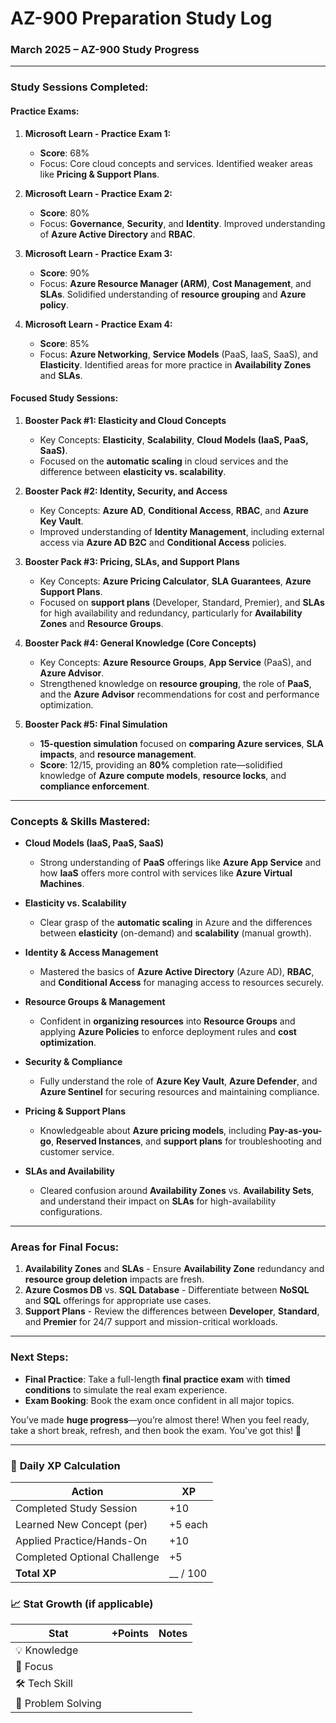 
# AZ-900 Preparation Study Log

### March 2025 – AZ-900 Study Progress

---

### Study Sessions Completed:

#### Practice Exams:
1. **Microsoft Learn - Practice Exam 1:**
   - **Score**: 68%
   - Focus: Core cloud concepts and services. Identified weaker areas like **Pricing & Support Plans**.
  
2. **Microsoft Learn - Practice Exam 2:**
   - **Score**: 80%
   - Focus: **Governance**, **Security**, and **Identity**. Improved understanding of **Azure Active Directory** and **RBAC**.
  
3. **Microsoft Learn - Practice Exam 3:**
   - **Score**: 90%
   - Focus: **Azure Resource Manager (ARM)**, **Cost Management**, and **SLAs**. Solidified understanding of **resource grouping** and **Azure policy**.
  
4. **Microsoft Learn - Practice Exam 4:**
   - **Score**: 85%
   - Focus: **Azure Networking**, **Service Models** (PaaS, IaaS, SaaS), and **Elasticity**. Identified areas for more practice in **Availability Zones** and **SLAs**.

#### Focused Study Sessions:
1. **Booster Pack #1: Elasticity and Cloud Concepts**
   - Key Concepts: **Elasticity**, **Scalability**, **Cloud Models (IaaS, PaaS, SaaS)**.
   - Focused on the **automatic scaling** in cloud services and the difference between **elasticity vs. scalability**.

2. **Booster Pack #2: Identity, Security, and Access**
   - Key Concepts: **Azure AD**, **Conditional Access**, **RBAC**, and **Azure Key Vault**.
   - Improved understanding of **Identity Management**, including external access via **Azure AD B2C** and **Conditional Access** policies.

3. **Booster Pack #3: Pricing, SLAs, and Support Plans**
   - Key Concepts: **Azure Pricing Calculator**, **SLA Guarantees**, **Azure Support Plans**.
   - Focused on **support plans** (Developer, Standard, Premier), and **SLAs** for high availability and redundancy, particularly for **Availability Zones** and **Resource Groups**.

4. **Booster Pack #4: General Knowledge (Core Concepts)**
   - Key Concepts: **Azure Resource Groups**, **App Service** (PaaS), and **Azure Advisor**.
   - Strengthened knowledge on **resource grouping**, the role of **PaaS**, and the **Azure Advisor** recommendations for cost and performance optimization.

5. **Booster Pack #5: Final Simulation**
   - **15-question simulation** focused on **comparing Azure services**, **SLA impacts**, and **resource management**.
   - **Score**: 12/15, providing an **80%** completion rate—solidified knowledge of **Azure compute models**, **resource locks**, and **compliance enforcement**.

---

### Concepts & Skills Mastered:

- **Cloud Models (IaaS, PaaS, SaaS)**  
  - Strong understanding of **PaaS** offerings like **Azure App Service** and how **IaaS** offers more control with services like **Azure Virtual Machines**.

- **Elasticity vs. Scalability**  
  - Clear grasp of the **automatic scaling** in Azure and the differences between **elasticity** (on-demand) and **scalability** (manual growth).

- **Identity & Access Management**  
  - Mastered the basics of **Azure Active Directory** (Azure AD), **RBAC**, and **Conditional Access** for managing access to resources securely.

- **Resource Groups & Management**  
  - Confident in **organizing resources** into **Resource Groups** and applying **Azure Policies** to enforce deployment rules and **cost optimization**.

- **Security & Compliance**  
  - Fully understand the role of **Azure Key Vault**, **Azure Defender**, and **Azure Sentinel** for securing resources and maintaining compliance.

- **Pricing & Support Plans**  
  - Knowledgeable about **Azure pricing models**, including **Pay-as-you-go**, **Reserved Instances**, and **support plans** for troubleshooting and customer service.

- **SLAs and Availability**  
  - Cleared confusion around **Availability Zones** vs. **Availability Sets**, and understand their impact on **SLAs** for high-availability configurations.

---

### Areas for Final Focus:
1. **Availability Zones** and **SLAs** - Ensure **Availability Zone** redundancy and **resource group deletion** impacts are fresh.
2. **Azure Cosmos DB** vs. **SQL Database** - Differentiate between **NoSQL** and **SQL** offerings for appropriate use cases.
3. **Support Plans** - Review the differences between **Developer**, **Standard**, and **Premier** for 24/7 support and mission-critical workloads.

---

### Next Steps:
- **Final Practice**: Take a full-length **final practice exam** with **timed conditions** to simulate the real exam experience.
- **Exam Booking**: Book the exam once confident in all major topics.

You’ve made **huge progress**—you’re almost there! When you feel ready, take a short break, refresh, and then book the exam. You've got this! 🚀

---

### 🧠 **Daily XP Calculation**
| Action                        | XP    |
|-------------------------------|-------|
| Completed Study Session        | +10   |
| Learned New Concept (per)      | +5 each |
| Applied Practice/Hands-On      | +10   |
| Completed Optional Challenge   | +5    |
| **Total XP**                   | __ / 100 |

### 📈 **Stat Growth (if applicable)**  
| Stat              | +Points | Notes         |
|-------------------|---------|---------------|
| 💡 Knowledge      |         |               |
| 🧠 Focus          |         |               |
| 🛠️ Tech Skill     |         |               |
| 🧩 Problem Solving |         |               |
